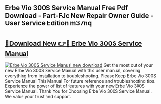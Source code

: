 ## Erbe Vio 300S Service Manual Free Pdf Download - Part-FJc New Repair Owner Guide - User Service Edition m37nq

# <h2><a href="http://cf24871.oget.top/?id=Erbe+Vio+300S+Service+Manual">🔗Download New 👉🔴 Erbe Vio 300S Service Manual</a></h2>

[![Erbe Vio 300S Service Manual new download](https://i.imgur.com/5g1atiW.png)](http://cf24871.oget.top/?id=Erbe+Vio+300S+Service+Manual)
Get the most out of your new Erbe Vio 300S Service Manual with this user manual, covering everything from installation to troubleshooting. Please Keep Erbe Vio 300S Service Manual This Manual For future reference and troubleshooting tips. Experience the power of list of features with your new Erbe Vio 300S Service Manual. Thank You for Choosing Erbe Vio 300S Service Manual. We value your trust and support.
